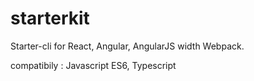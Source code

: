 # starterkit

Starter-cli for React, Angular, AngularJS width Webpack.

compatibily : Javascript ES6, Typescript

